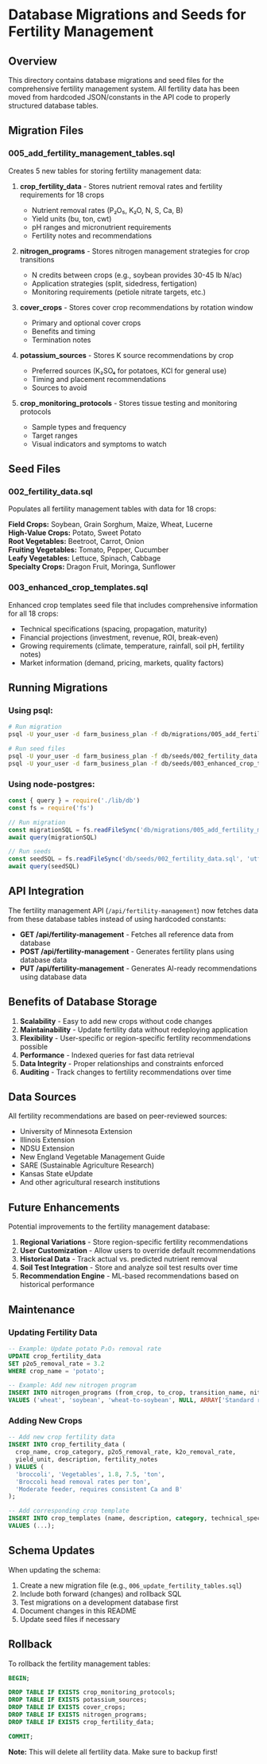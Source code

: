# Database Migrations and Seeds for Fertility Management

## Overview

This directory contains database migrations and seed files for the comprehensive fertility management system. All fertility data has been moved from hardcoded JSON/constants in the API code to properly structured database tables.

## Migration Files

### 005_add_fertility_management_tables.sql

Creates 5 new tables for storing fertility management data:

1. **crop_fertility_data** - Stores nutrient removal rates and fertility requirements for 18 crops
   - Nutrient removal rates (P₂O₅, K₂O, N, S, Ca, B)
   - Yield units (bu, ton, cwt)
   - pH ranges and micronutrient requirements
   - Fertility notes and recommendations

2. **nitrogen_programs** - Stores nitrogen management strategies for crop transitions
   - N credits between crops (e.g., soybean provides 30-45 lb N/ac)
   - Application strategies (split, sidedress, fertigation)
   - Monitoring requirements (petiole nitrate targets, etc.)

3. **cover_crops** - Stores cover crop recommendations by rotation window
   - Primary and optional cover crops
   - Benefits and timing
   - Termination notes

4. **potassium_sources** - Stores K source recommendations by crop
   - Preferred sources (K₂SO₄ for potatoes, KCl for general use)
   - Timing and placement recommendations
   - Sources to avoid

5. **crop_monitoring_protocols** - Stores tissue testing and monitoring protocols
   - Sample types and frequency
   - Target ranges
   - Visual indicators and symptoms to watch

## Seed Files

### 002_fertility_data.sql

Populates all fertility management tables with data for 18 crops:

**Field Crops:** Soybean, Grain Sorghum, Maize, Wheat, Lucerne  
**High-Value Crops:** Potato, Sweet Potato  
**Root Vegetables:** Beetroot, Carrot, Onion  
**Fruiting Vegetables:** Tomato, Pepper, Cucumber  
**Leafy Vegetables:** Lettuce, Spinach, Cabbage  
**Specialty Crops:** Dragon Fruit, Moringa, Sunflower

### 003_enhanced_crop_templates.sql

Enhanced crop templates seed file that includes comprehensive information for all 18 crops:
- Technical specifications (spacing, propagation, maturity)
- Financial projections (investment, revenue, ROI, break-even)
- Growing requirements (climate, temperature, rainfall, soil pH, fertility notes)
- Market information (demand, pricing, markets, quality factors)

## Running Migrations

### Using psql:

```bash
# Run migration
psql -U your_user -d farm_business_plan -f db/migrations/005_add_fertility_management_tables.sql

# Run seed files
psql -U your_user -d farm_business_plan -f db/seeds/002_fertility_data.sql
psql -U your_user -d farm_business_plan -f db/seeds/003_enhanced_crop_templates.sql
```

### Using node-postgres:

```javascript
const { query } = require('./lib/db')
const fs = require('fs')

// Run migration
const migrationSQL = fs.readFileSync('db/migrations/005_add_fertility_management_tables.sql', 'utf8')
await query(migrationSQL)

// Run seeds
const seedSQL = fs.readFileSync('db/seeds/002_fertility_data.sql', 'utf8')
await query(seedSQL)
```

## API Integration

The fertility management API (`/api/fertility-management`) now fetches data from these database tables instead of using hardcoded constants:

- **GET /api/fertility-management** - Fetches all reference data from database
- **POST /api/fertility-management** - Generates fertility plans using database data
- **PUT /api/fertility-management** - Generates AI-ready recommendations using database data

## Benefits of Database Storage

1. **Scalability** - Easy to add new crops without code changes
2. **Maintainability** - Update fertility data without redeploying application
3. **Flexibility** - User-specific or region-specific fertility recommendations possible
4. **Performance** - Indexed queries for fast data retrieval
5. **Data Integrity** - Proper relationships and constraints enforced
6. **Auditing** - Track changes to fertility recommendations over time

## Data Sources

All fertility recommendations are based on peer-reviewed sources:
- University of Minnesota Extension
- Illinois Extension
- NDSU Extension
- New England Vegetable Management Guide
- SARE (Sustainable Agriculture Research)
- Kansas State eUpdate
- And other agricultural research institutions

## Future Enhancements

Potential improvements to the fertility management database:

1. **Regional Variations** - Store region-specific fertility recommendations
2. **User Customization** - Allow users to override default recommendations
3. **Historical Data** - Track actual vs. predicted nutrient removal
4. **Soil Test Integration** - Store and analyze soil test results over time
5. **Recommendation Engine** - ML-based recommendations based on historical performance

## Maintenance

### Updating Fertility Data

```sql
-- Example: Update potato P₂O₅ removal rate
UPDATE crop_fertility_data 
SET p2o5_removal_rate = 3.2 
WHERE crop_name = 'potato';

-- Example: Add new nitrogen program
INSERT INTO nitrogen_programs (from_crop, to_crop, transition_name, nitrogen_credit, recommendations)
VALUES ('wheat', 'soybean', 'wheat-to-soybean', NULL, ARRAY['Standard rotation practices']);
```

### Adding New Crops

```sql
-- Add new crop fertility data
INSERT INTO crop_fertility_data (
  crop_name, crop_category, p2o5_removal_rate, k2o_removal_rate, 
  yield_unit, description, fertility_notes
) VALUES (
  'broccoli', 'Vegetables', 1.8, 7.5, 'ton',
  'Broccoli head removal rates per ton',
  'Moderate feeder, requires consistent Ca and B'
);

-- Add corresponding crop template
INSERT INTO crop_templates (name, description, category, technical_specs, financial_projections, growing_requirements, market_info)
VALUES (...);
```

## Schema Updates

When updating the schema:

1. Create a new migration file (e.g., `006_update_fertility_tables.sql`)
2. Include both forward (changes) and rollback SQL
3. Test migrations on a development database first
4. Document changes in this README
5. Update seed files if necessary

## Rollback

To rollback the fertility management tables:

```sql
BEGIN;

DROP TABLE IF EXISTS crop_monitoring_protocols;
DROP TABLE IF EXISTS potassium_sources;
DROP TABLE IF EXISTS cover_crops;
DROP TABLE IF EXISTS nitrogen_programs;
DROP TABLE IF EXISTS crop_fertility_data;

COMMIT;
```

**Note:** This will delete all fertility data. Make sure to backup first!
